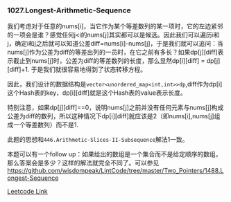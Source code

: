 ### 1027.Longest-Arithmetic-Sequence

我们考虑对于任意的nums[i]，当它作为某个等差数列的某一项时，它的左边紧邻的一项会是谁？感觉任何j<i的nums[j]其实都可以是候选。因此我们可以遍历i和j，确定i和j之后就可以知道公差diff=nums[i]-nums[j]，于是我们就可以追问：当nums[j]作为公差为diff的等差出列的一员时，在它之前有多长？如果dp[j][diff]表示截止到nums[j]时，公差为diff的等差数列的长度，那么显然dp[i][diff] = dp[j][diff]+1. 于是我们就很容易地得到了状态转移方程。

因此，我们设计的数据结构是```vector<unordered_map<int,int>>dp```,diff作为dp[i]这个Hash表的key，dp[i][diff]就是这个Hash表的value表示长度。

特别注意，如果dp[j][diff]==0，说明nums[j]之前并没有任何元素与nums[j]构成公差为diff的数列，所以这种情况下dp[i][diff]就应该是2（即nums[i],nums[j]组成一个等差数列）而不是1.

此题的思想和```446.Arithmetic-Slices-II-Subsequence```解法1一致。

本题可以有一个follow up：如果给出的数组是一个集合而不是给定顺序的数组，那么答案会是多少？这样的解法就完全不同了。可以参见 https://github.com/wisdompeak/LintCode/tree/master/Two_Pointers/1488.Longest-Sequence


[Leetcode Link](https://leetcode.com/problems/longest-arithmetic-sequence)
